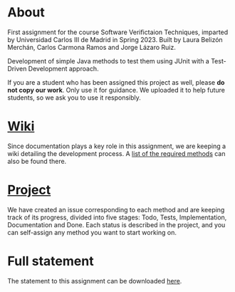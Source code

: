 # About
First assignment for the course Software Verifictaion Techniques, imparted by Universidad Carlos III de Madrid in Spring 2023. 
Built by Laura Belizón Merchán, Carlos Carmona Ramos and Jorge Lázaro Ruiz.

Development of simple Java methods to test them using JUnit with a Test-Driven Development approach.

If you are a student who has been assigned this project as well, please **do not copy our work**. Only use it for guidance. We uploaded it to help future students, so we ask you to use it responsibly.

# [Wiki](https://github.com/JorgeyGari/svt_a1/wiki)
Since documentation plays a key role in this assignment, we are keeping a wiki detailing the development process. A [list of the required methods](https://github.com/JorgeyGari/svt_a1/wiki#list-of-methods) can also be found there.

# [Project](https://github.com/users/JorgeyGari/projects/5)
We have created an issue corresponding to each method and are keeping track of its progress, divided into five stages: Todo, Tests, Implementation, Documentation and Done. Each status is described in the project, and you can self-assign any method you want to start working on.

# Full statement
The statement to this assignment can be downloaded [here](https://aulaglobal.uc3m.es/pluginfile.php/6126267/mod_assign/introattachment/0/Lab01%20-%20Test%20driven%20development.pdf?forcedownload=1).
